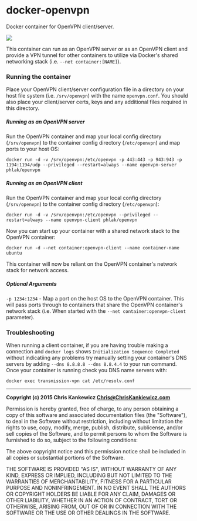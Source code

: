 docker-openvpn
==============

Docker container for OpenVPN client/server.

[![](https://badge.imagelayers.io/phlak/openvpn:latest.svg)](https://imagelayers.io/?images=phlak/openvpn:latest 'Get your own badge on imagelayers.io')

This container can run as an OpenVPN server or as an OpenVPN client and provide a VPN tunnel for
other containers to utilize via Docker's shared networking stack (i.e. `--net container:[NAME]`).


### Running the container

Place your OpenVPN client/server configuration file in a directory on your host file system
(i.e. `/srv/openvpn`) with the name `openvpn.conf`. You should also place your client/server certs,
keys and any additional files required in this directory.


##### Running as an OpenVPN server

Run the OpenVPN container and map your local config directory (`/srv/openvpn`) to the container
config directory (`/etc/openvpn`) and map ports to your host OS:

    docker run -d -v /srv/openvpn:/etc/openvpn -p 443:443 -p 943:943 -p 1194:1194/udp --privileged --restart=always --name openvpn-server phlak/openvpn


##### Running as an OpenVPN client

Run the OpenVPN container and map your local config directory (`/srv/openvpn`) to the container
config directory (`/etc/openvpn`):

    docker run -d -v /srv/openvpn:/etc/openvpn --privileged --restart=always --name openvpn-client phlak/openvpn

Now you can start up your container with a shared network stack to the OpenVPN container:

    docker run -d --net container:openvpn-client --name container-name ubuntu

This container will now be reliant on the OpenVPN container's network stack for network access.


##### Optional Arguments

`-p 1234:1234` - Map a port on the host OS to the OpenVPN container. This will pass ports through to
                 containers that share the OpenVPN container's network stack (i.e. When started with
                 the `--net container:openvpn-client` parameter).


### Troubleshooting

When running a client container, if you are having trouble making a connection and `docker logs`
shows `Initialization Sequence Completed` without indicatiing any problems try manually setting your
container's DNS servers by adding `--dns 8.8.8.8 --dns 8.8.4.4` to your run command. Once your
container is running check you DNS name servers with:

    docker exec transmission-vpn cat /etc/resolv.conf


-----

**Copyright (c) 2015 Chris Kankewicz <Chris@ChrisKankiewicz.com>**

Permission is hereby granted, free of charge, to any person obtaining a copy
of this software and associated documentation files (the "Software"), to deal
in the Software without restriction, including without limitation the rights
to use, copy, modify, merge, publish, distribute, sublicense, and/or sell
copies of the Software, and to permit persons to whom the Software is
furnished to do so, subject to the following conditions:

The above copyright notice and this permission notice shall be included in
all copies or substantial portions of the Software.

THE SOFTWARE IS PROVIDED "AS IS", WITHOUT WARRANTY OF ANY KIND, EXPRESS OR
IMPLIED, INCLUDING BUT NOT LIMITED TO THE WARRANTIES OF MERCHANTABILITY,
FITNESS FOR A PARTICULAR PURPOSE AND NONINFRINGEMENT. IN NO EVENT SHALL THE
AUTHORS OR COPYRIGHT HOLDERS BE LIABLE FOR ANY CLAIM, DAMAGES OR OTHER
LIABILITY, WHETHER IN AN ACTION OF CONTRACT, TORT OR OTHERWISE, ARISING FROM,
OUT OF OR IN CONNECTION WITH THE SOFTWARE OR THE USE OR OTHER DEALINGS IN
THE SOFTWARE.
